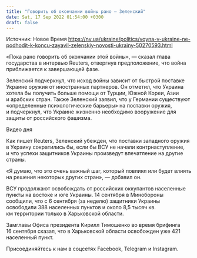 ```yaml
---
title: "Говорить об окончании войны рано — Зеленский"
date: Sat, 17 Sep 2022 01:54:00 +0300
draft: false
---
```

Источник: Новое Время https://nv.ua/ukraine/politics/voyna-v-ukraine-ne-podhodit-k-koncu-zayavil-zelenskiy-novosti-ukrainy-50270593.html


«Пока рано говорить об окончании этой войны», — сказал глава государства в интервью Reuters, отвергнув предположение, что война приближается к завершающей фазе.

Зеленский подчеркнул, что исход войны зависит от быстрой поставке Украине оружия от иностранных партнеров. Он отметил, что Украина хотела бы получить больше помощи от Турции, Южной Кореи, Азии и арабских стран. Также Зеленский заявил, что у Германии существуют «определенные психологические барьеры» на поставки оружия, и подчеркнул, что Украине жизненно необходимо вооружение для защиты от российского фашизма.

 Видео дня   

Как пишет Reuters, Зеленский убежден, что поставки западного оружия в Украину сократились бы, если бы ВСУ не начали контрнаступление, и что успехи защитников Украины произведут впечатление на другие страны.

«Я думаю, что это очень важный шаг, который повлиял или будет влиять на решения некоторых других стран», — добавил он.

ВСУ продолжают освобождать от российских оккупантов населенные пункты на востоке и юге Украины. 14 сентября в Минобороны сообщили, что с 6 сентября (за неделю) защитники Украины освободили 388 населенных пунктов и около 8,5 тысяч кв. км территории только в Харьковской области.

Замглавы Офиса президента Кирилл Тимошенко во время брифинга 16 сентября сказал, что в Харьковской области освобожден уже 421 населенный пункт.

Присоединяйтесь к нам в соцсетях Facebook, Telegram и Instagram.
